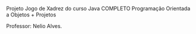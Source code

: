 Projeto Jogo de Xadrez do curso Java COMPLETO Programação Orientada a Objetos + Projetos

Professor: Nelio Alves.
